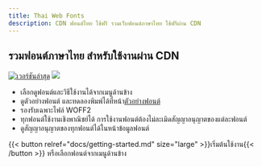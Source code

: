 ```yaml
---
title: Thai Web Fonts
description: CDN ฟอนต์ไทย ใช้ฟรี รวมเว็บฟอนต์ภาษาไทย ใช้ฟรีผ่าน CDN
---
```


## รวมฟอนต์ภาษาไทย สำหรับใช้งานผ่าน CDN

[![เวอร์ชันล่าสุด](https://img.shields.io/github/v/tag/lazywasabi/thai-web-fonts?sort=semver&label=version)](/docs/changelog/) [![](https://data.jsdelivr.com/v1/package/gh/lazywasabi/thai-web-fonts/badge?style=rounded)](https://www.jsdelivr.com/package/gh/lazywasabi/thai-web-fonts)

- เลือกดูฟอนต์และวิธีใช้งานได้จากเมนูด้านข้าง
- ดูตัวอย่างฟอนต์ และทดลองพิมพ์ได้ที่หน้า[ตัวอย่างฟอนต์](/preview/)
- รองรับเฉพาะไฟล์ WOFF2
- ทุกฟอนต์ใช้งานเชิงพาณิชย์ได้ การใช้งานฟอนต์ต้องไม่ละเมิดสัญญาอนุญาตของแต่ละฟอนต์
- ดูสัญญาอนุญาตของทุกฟอนต์ได้ในหน้าข้อมูลฟอนต์

{{< button relref="docs/getting-started.md" size="large" >}}เริ่มต้นใช้งาน{{< /button >}} หรือเลือกฟอนต์จากเมนูด้านข้าง
